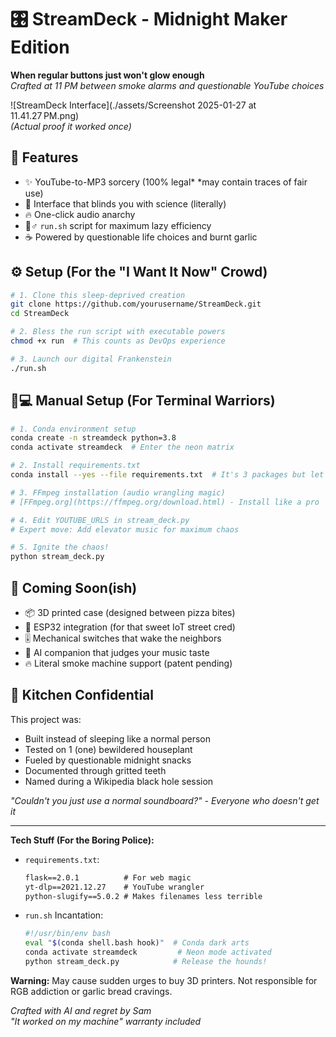 # 🎛️ StreamDeck - Midnight Maker Edition

**When regular buttons just won't glow enough**  
*Crafted at 11 PM between smoke alarms and questionable YouTube choices*

![StreamDeck Interface](./assets/Screenshot 2025-01-27 at 11.41.27 PM.png)  
*(Actual proof it worked once)*

## 🚀 Features
- ✨ YouTube-to-MP3 sorcery (100% legal* *may contain traces of fair use)
- 🌌 Interface that blinds you with science (literally)
- 🔥 One-click audio anarchy
- 🏃♂️ `run.sh` script for maximum lazy efficiency
- ☕ Powered by questionable life choices and burnt garlic

## ⚙️ Setup (For the "I Want It Now" Crowd)

```bash
# 1. Clone this sleep-deprived creation
git clone https://github.com/yourusername/StreamDeck.git
cd StreamDeck

# 2. Bless the run script with executable powers
chmod +x run  # This counts as DevOps experience

# 3. Launch our digital Frankenstein
./run.sh
```

## 🧑💻 Manual Setup (For Terminal Warriors)

```bash
# 1. Conda environment setup
conda create -n streamdeck python=3.8
conda activate streamdeck  # Enter the neon matrix

# 2. Install requirements.txt
conda install --yes --file requirements.txt  # It's 3 packages but let's pretend

# 3. FFmpeg installation (audio wrangling magic)
# [FFmpeg.org](https://ffmpeg.org/download.html) - Install like a pro

# 4. Edit YOUTUBE_URLS in stream_deck.py
# Expert move: Add elevator music for maximum chaos

# 5. Ignite the chaos!
python stream_deck.py
```

## 🔮 Coming Soon(ish)
- 📦 3D printed case (designed between pizza bites)
- 🔌 ESP32 integration (for that sweet IoT street cred)
- 🎚️ Mechanical switches that wake the neighbors
- 🤖 AI companion that judges your music taste
- 🔥 Literal smoke machine support (patent pending)

## 🍳 Kitchen Confidential
This project was:
- Built instead of sleeping like a normal person
- Tested on 1 (one) bewildered houseplant
- Fueled by questionable midnight snacks
- Documented through gritted teeth
- Named during a Wikipedia black hole session

*"Couldn't you just use a normal soundboard?" - Everyone who doesn't get it*

---

**Tech Stuff (For the Boring Police):**  
- `requirements.txt`:
  ```txt
  flask==2.0.1          # For web magic
  yt-dlp==2021.12.27    # YouTube wrangler
  python-slugify==5.0.2 # Makes filenames less terrible
  ```

- `run.sh` Incantation:
  ```bash
  #!/usr/bin/env bash
  eval "$(conda shell.bash hook)"  # Conda dark arts
  conda activate streamdeck         # Neon mode activated
  python stream_deck.py            # Release the hounds!
  ```

**Warning:** May cause sudden urges to buy 3D printers. Not responsible for RGB addiction or garlic bread cravings.  

*Crafted with AI and regret by Sam*  
*"It worked on my machine" warranty included*